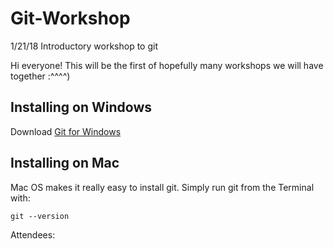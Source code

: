 # Git-Workshop
1/21/18 Introductory workshop to git

Hi everyone! This will be the first of hopefully many workshops we will have together :^^^^)

## Installing on Windows
Download [Git for Windows](http://git-scm.com/download/win)

## Installing on Mac
Mac OS makes it really easy to install git. Simply run git from the Terminal with:

`git --version`

Attendees:
